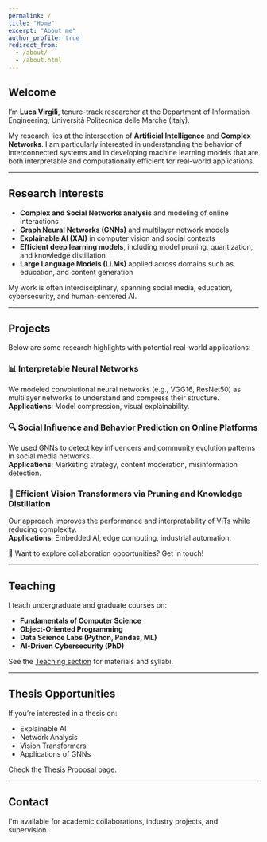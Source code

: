 ```yaml
---
permalink: /
title: "Home"
excerpt: "About me"
author_profile: true
redirect_from: 
  - /about/
  - /about.html
---
```


## Welcome

I’m **Luca Virgili**, tenure-track researcher at the Department of Information Engineering, Università Politecnica delle Marche (Italy).

My research lies at the intersection of **Artificial Intelligence** and **Complex Networks**. I am particularly interested in understanding the behavior of interconnected systems and in developing machine learning models that are both interpretable and computationally efficient for real-world applications.

---

## Research Interests

- **Complex and Social Networks analysis** and modeling of online interactions
- **Graph Neural Networks (GNNs)** and multilayer network models
- **Explainable AI (XAI)** in computer vision and social contexts
- **Efficient deep learning models**, including model pruning, quantization, and knowledge distillation
- **Large Language Models (LLMs)** applied across domains such as education, and content generation

My work is often interdisciplinary, spanning social media, education, cybersecurity, and human-centered AI.

---

## Projects

Below are some research highlights with potential real-world applications:

### 📊 Interpretable Neural Networks
We modeled convolutional neural networks (e.g., VGG16, ResNet50) as multilayer networks to understand and compress their structure.  
**Applications**: Model compression, visual explainability.

### 🔍 Social Influence and Behavior Prediction on Online Platforms
We used GNNs to detect key influencers and community evolution patterns in social media networks.  
**Applications**: Marketing strategy, content moderation, misinformation detection.

### 🧠 Efficient Vision Transformers via Pruning and Knowledge Distillation
Our approach improves the performance and interpretability of ViTs while reducing complexity.  
**Applications**: Embedded AI, edge computing, industrial automation.

📁 Want to explore collaboration opportunities? Get in touch!

---

## Teaching

I teach undergraduate and graduate courses on:

- **Fundamentals of Computer Science**
- **Object-Oriented Programming**
- **Data Science Labs (Python, Pandas, ML)**
- **AI-Driven Cybersecurity (PhD)**

See the [Teaching section](./teaching/) for materials and syllabi.

---

## Thesis Opportunities

If you’re interested in a thesis on:

- Explainable AI  
- Network Analysis  
- Vision Transformers  
- Applications of GNNs  

Check the [Thesis Proposal page](./thesis/).

---

## Contact

I'm available for academic collaborations, industry projects, and supervision.